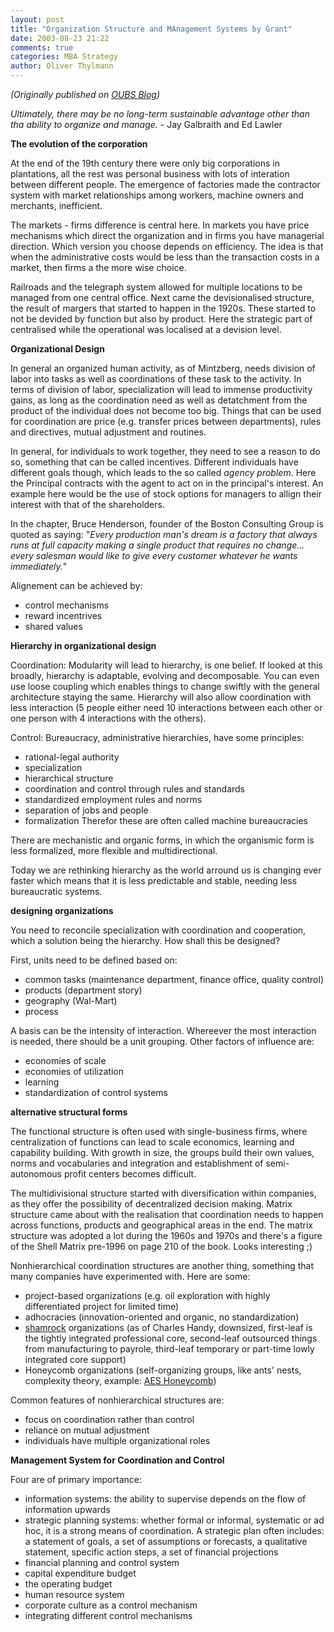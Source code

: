 ```yaml
---
layout: post
title: "Organization Structure and MAnagement Systems by Grant"
date: 2003-08-23 21:22
comments: true
categories: MBA Strategy
author: Oliver Thylmann
---
```








*(Originally published on [OUBS Blog](http://blog.thylmann.net/category/oubs/))*

*Ultimately, there may be no long-term sustainable advantage other than tha ability to organize and manage.* - Jay Galbraith and Ed Lawler

**The evolution of the corporation**

At the end of the 19th century there were only big corporations in plantations, all the rest was personal business with lots of interation between different people. The emergence of factories made the contractor system with market relationships among workers, machine owners and merchants, inefficient.

The markets - firms difference is central here. In markets you have price mechanisms which direct the organization and in firms you have managerial direction. Which version you choose depends on efficiency. The idea is that when the administrative costs would be less than the transaction costs in a market, then firms a the more wise choice.

Railroads and the telegraph system allowed for multiple locations to be managed from one central office. Next came the devisionalised structure, the result of margers that started to happen in the 1920s. These started to not be devided by function but also by product. Here the strategic part of centralised while the operational was localised at a devision level.

**Organizational Design**

In general an organized human activity, as of Mintzberg, needs division of labor into tasks as well as coordinations of these task to the activity. In terms of division of labor, specialization will lead to immense productivity gains, as long as the coordination need as well as detatchment from the product of the individual does not become too big. Things that can be used for coordination are price (e.g. transfer prices between departments), rules and directives, mutual adjustment and routines.

In general, for individuals to work together, they need to see a reason to do so, something that can be called incentives. Different individuals have different goals though, which leads to the so called *agency problem*. Here the Principal contracts with the agent to act on in the principal's interest. An example here would be the use of stock options for managers to allign their interest with that of the shareholders.

In the chapter, Bruce Henderson, founder of the Boston Consulting Group is quoted as saying: &quot;*Every production man's dream is a factory that always runs at full capacity making a single product that requires no change... every salesman would like to give every customer whatever he wants immediately.*&quot;

Alignement can be achieved by:
- control mechanisms
- reward incentrives
- shared values

**Hierarchy in organizational design**

Coordination: Modularity will lead to hierarchy, is one belief. If looked at this broadly, hierarchy is adaptable, evolving and decomposable. You can even use loose coupling which enables things to change swiftly with the general architecture staying the same. Hierarchy will also allow coordination with less interaction (5 people either need 10 interactions between each other or one person with 4 interactions with the others).

Control: Bureaucracy, administrative hierarchies, have some principles:
- rational-legal authority
- specialization
- hierarchical structure
- coordination and control through rules and standards
- standardized employment rules and norms
- separation of jobs and people
- formalization
Therefor these are often called machine bureaucracies

There are mechanistic and organic forms, in which the organismic form is less formalized, more flexible and multidirectional.

Today we are rethinking hierarchy as the world arround us is changing ever faster which means that it is less predictable and stable, needing less bureaucratic systems.

**designing organizations**

You need to reconcile specialization with coordination and cooperation, which a solution being the hierarchy. How shall this be designed?

First, units need to be defined based on:
- common tasks (maintenance department, finance office, quality control)
- products (department story)
- geography (Wal-Mart)
- process

A basis can be the intensity of interaction. Whereever the most interaction is needed, there should be a unit grouping. Other factors of influence are:
- economies of scale
- economies of utilization
- learning
- standardization of control systems

**alternative structural forms**

The functional structure is often used with single-business firms, where centralization of functions can lead to scale economics, learning and capability building. With growth in size, the groups build their own values, norms and vocabularies and integration and establishment of semi-autonomous profit centers becomes difficult.

The multidivisional structure started with diversification within companies, as they offer the possibility of decentralized decision making. Matrix structure came about with the realisation that coordination needs to happen across functions, products and geographical areas in the end. The matrix structure was adopted a lot during the 1960s and 1970s and there's a figure of the Shell Matrix pre-1996 on page 210 of the book. Looks interesting ;)

Nonhierarchical coordination structures are another thing, something that many companies have experimented with. Here are some:
- project-based organizations (e.g. oil exploration with highly differentiated project for limited time)
- adhocracies (innovation-oriented and organic, no standardization)
- [shamrock](http://images.google.com/images?hl=en&amp;lr=&amp;ie=UTF-8&amp;oe=UTF-8&amp;q=shamrock&amp;sa=N&amp;tab=wi) organizations (as of Charles Handy, downsized, first-leaf is the tightly integrated professional core, second-leaf outsourced things from manufacturing to payrole, third-leaf temporary or part-time lowly integrated core support)
- Honeycomb organizations (self-organizing groups, like ants' nests, complexity theory, example: [AES Honeycomb](http://harvardbusinessonline.hbsp.harvard.edu/b02/en/files/printable_catalog/hbspcat_14_Social.doc))

Common features of nonhierarchical structures are:
- focus on coordination rather than control
- reliance on mutual adjustment
- individuals have multiple organizational roles

**Management System for Coordination and Control**

Four are of primary importance:
- information systems: the ability to supervise depends on the flow of information upwards
- strategic planning systems: whether formal or informal, systematic or ad hoc, it is a strong means of coordination. A strategic plan often includes: a statement of goals,  a set of assumptions or forecasts, a qualitative statement, specific action steps, a set of financial projections
- financial planning and control system
- capital expenditure budget
- the operating budget
- human resource system
- corporate culture as a control mechanism
- integrating different control mechanisms


